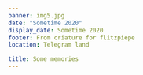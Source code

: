 ```yaml
---
banner: img5.jpg
date: "Sometime 2020"
display_date: Sometime 2020
footer: From criature for flitzpiepe
location: Telegram land

title: Some memories
---
```


<!--more-->